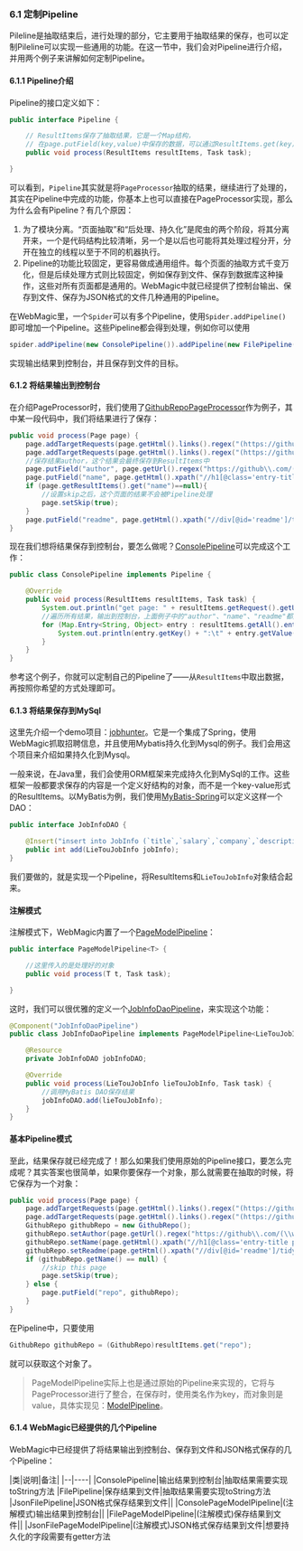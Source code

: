 ### 6.1 定制Pipeline

Pileline是抽取结束后，进行处理的部分，它主要用于抽取结果的保存，也可以定制Pileline可以实现一些通用的功能。在这一节中，我们会对Pipeline进行介绍，并用两个例子来讲解如何定制Pipeline。

#### 6.1.1 Pipeline介绍

Pipeline的接口定义如下：

```java
public interface Pipeline {

    // ResultItems保存了抽取结果，它是一个Map结构，
    // 在page.putField(key,value)中保存的数据，可以通过ResultItems.get(key)获取
    public void process(ResultItems resultItems, Task task);

}
```

可以看到，`Pipeline`其实就是将`PageProcessor`抽取的结果，继续进行了处理的，其实在Pipeline中完成的功能，你基本上也可以直接在PageProcessor实现，那么为什么会有Pipeline？有几个原因：

1. 为了模块分离。“页面抽取”和“后处理、持久化”是爬虫的两个阶段，将其分离开来，一个是代码结构比较清晰，另一个是以后也可能将其处理过程分开，分开在独立的线程以至于不同的机器执行。
2. Pipeline的功能比较固定，更容易做成通用组件。每个页面的抽取方式千变万化，但是后续处理方式则比较固定，例如保存到文件、保存到数据库这种操作，这些对所有页面都是通用的。WebMagic中就已经提供了控制台输出、保存到文件、保存为JSON格式的文件几种通用的Pipeline。

在WebMagic里，一个`Spider`可以有多个Pipeline，使用`Spider.addPipeline()`即可增加一个Pipeline。这些Pipeline都会得到处理，例如你可以使用

```java
spider.addPipeline(new ConsolePipeline()).addPipeline(new FilePipeline())
```

实现输出结果到控制台，并且保存到文件的目标。

#### 6.1.2 将结果输出到控制台

在介绍PageProcessor时，我们使用了[GithubRepoPageProcessor](https://github.com/code4craft/webmagic/blob/master/webmagic-core/src/main/java/us/codecraft/webmagic/processor/example/GithubRepoPageProcessor.java)作为例子，其中某一段代码中，我们将结果进行了保存：

```java
public void process(Page page) {
    page.addTargetRequests(page.getHtml().links().regex("(https://github\\.com/\\w+/\\w+)").all());
    page.addTargetRequests(page.getHtml().links().regex("(https://github\\.com/\\w+)").all());
    //保存结果author，这个结果会最终保存到ResultItems中
    page.putField("author", page.getUrl().regex("https://github\\.com/(\\w+)/.*").toString());
    page.putField("name", page.getHtml().xpath("//h1[@class='entry-title public']/strong/a/text()").toString());
    if (page.getResultItems().get("name")==null){
        //设置skip之后，这个页面的结果不会被Pipeline处理
        page.setSkip(true);
    }
    page.putField("readme", page.getHtml().xpath("//div[@id='readme']/tidyText()"));
}
```

现在我们想将结果保存到控制台，要怎么做呢？[ConsolePipeline](https://github.com/code4craft/webmagic/blob/master/webmagic-core/src/main/java/us/codecraft/webmagic/pipeline/ConsolePipeline.java)可以完成这个工作：

```java
public class ConsolePipeline implements Pipeline {

    @Override
    public void process(ResultItems resultItems, Task task) {
        System.out.println("get page: " + resultItems.getRequest().getUrl());
        //遍历所有结果，输出到控制台，上面例子中的"author"、"name"、"readme"都是一个key，其结果则是对应的value
        for (Map.Entry<String, Object> entry : resultItems.getAll().entrySet()) {
            System.out.println(entry.getKey() + ":\t" + entry.getValue());
        }
    }
}
```

参考这个例子，你就可以定制自己的Pipeline了——从`ResultItems`中取出数据，再按照你希望的方式处理即可。

#### 6.1.3 将结果保存到MySql

这里先介绍一个demo项目：[jobhunter](https://github.com/webmagic-io/jobhunter)。它是一个集成了Spring，使用WebMagic抓取招聘信息，并且使用Mybatis持久化到Mysql的例子。我们会用这个项目来介绍如果持久化到Mysql。

一般来说，在Java里，我们会使用ORM框架来完成持久化到MySql的工作。这些框架一般都要求保存的内容是一个定义好结构的对象，而不是一个key-value形式的ResultItems。以MyBatis为例，我们使用[MyBatis-Spring](http://mybatis.github.io/spring/zh/)可以定义这样一个DAO：

```java
public interface JobInfoDAO {

    @Insert("insert into JobInfo (`title`,`salary`,`company`,`description`,`requirement`,`source`,`url`,`urlMd5`) values (#{title},#{salary},#{company},#{description},#{requirement},#{source},#{url},#{urlMd5})")
    public int add(LieTouJobInfo jobInfo);
}
```

我们要做的，就是实现一个Pipeline，将ResultItems和`LieTouJobInfo`对象结合起来。

#### 注解模式

注解模式下，WebMagic内置了一个[PageModelPipeline](https://github.com/code4craft/webmagic/blob/master/webmagic-extension/src/main/java/us/codecraft/webmagic/pipeline/PageModelPipeline.java)：

```java
public interface PageModelPipeline<T> {

    //这里传入的是处理好的对象
    public void process(T t, Task task);

}
```

这时，我们可以很优雅的定义一个[JobInfoDaoPipeline](https://github.com/webmagic-io/jobhunter/blob/master/src/main/java/us/codecraft/jobhunter/pipeline/JobInfoDaoPipeline.java)，来实现这个功能：

```java
@Component("JobInfoDaoPipeline")
public class JobInfoDaoPipeline implements PageModelPipeline<LieTouJobInfo> {

    @Resource
    private JobInfoDAO jobInfoDAO;

    @Override
    public void process(LieTouJobInfo lieTouJobInfo, Task task) {
        //调用MyBatis DAO保存结果
        jobInfoDAO.add(lieTouJobInfo);
    }
}
```

#### 基本Pipeline模式

至此，结果保存就已经完成了！那么如果我们使用原始的Pipeline接口，要怎么完成呢？其实答案也很简单，如果你要保存一个对象，那么就需要在抽取的时候，将它保存为一个对象：

```java
public void process(Page page) {
    page.addTargetRequests(page.getHtml().links().regex("(https://github\\.com/\\w+/\\w+)").all());
    page.addTargetRequests(page.getHtml().links().regex("(https://github\\.com/\\w+)").all());
    GithubRepo githubRepo = new GithubRepo();
    githubRepo.setAuthor(page.getUrl().regex("https://github\\.com/(\\w+)/.*").toString());
    githubRepo.setName(page.getHtml().xpath("//h1[@class='entry-title public']/strong/a/text()").toString());
    githubRepo.setReadme(page.getHtml().xpath("//div[@id='readme']/tidyText()").toString());
    if (githubRepo.getName() == null) {
        //skip this page
        page.setSkip(true);
    } else {
        page.putField("repo", githubRepo);
    }
}
```

在Pipeline中，只要使用

```java
GithubRepo githubRepo = (GithubRepo)resultItems.get("repo");
```
就可以获取这个对象了。

> PageModelPipeline实际上也是通过原始的Pipeline来实现的，它将与PageProcessor进行了整合，在保存时，使用类名作为key，而对象则是value，具体实现见：[ModelPipeline](https://github.com/code4craft/webmagic/blob/master/webmagic-extension/src/main/java/us/codecraft/webmagic/model/ModelPipeline.java)。

#### 6.1.4 WebMagic已经提供的几个Pipeline

WebMagic中已经提供了将结果输出到控制台、保存到文件和JSON格式保存的几个Pipeline：

|类|说明|备注|
|--|----|
|ConsolePipeline|输出结果到控制台|抽取结果需要实现toString方法
|FilePipeline|保存结果到文件|抽取结果需要实现toString方法
|JsonFilePipeline|JSON格式保存结果到文件||
|ConsolePageModelPipeline|(注解模式)输出结果到控制台||
|FilePageModelPipeline|(注解模式)保存结果到文件||
|JsonFilePageModelPipeline|(注解模式)JSON格式保存结果到文件|想要持久化的字段需要有getter方法
